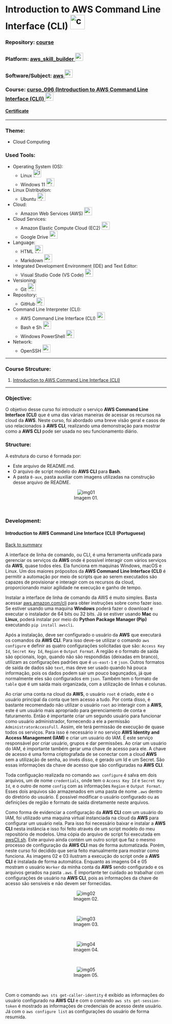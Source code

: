 # Introduction to AWS Command Line Interface (CLI)   <img src="./0-aux/logo_course.png" alt="curso_096" width="auto" height="45">

### Repository: [course](../../../)   
### Platform: <a href="../../">aws_skill_builder   <img src="https://github.com/PedroHeeger/main/blob/main/0-aux/logos/plataforma/aws_skill_builder.png" alt="aws_skill_builder" width="auto" height="25"></a>
### Software/Subject: <a href="../">aws   <img src="https://cdn.jsdelivr.net/gh/devicons/devicon/icons/amazonwebservices/amazonwebservices-original.svg" alt="aws" width="auto" height="25"></a>
### Course: <a href="./">curso_096 (Introduction to AWS Command Line Interface (CLI))   <img src="./0-aux/logo_course.png" alt="curso_096" width="auto" height="25"></a>

#### <a href="https://github.com/PedroHeeger/main/blob/main/cert_ti/04-curso/cloud/aws/(23-11-23)%20Introduction...(CLI)%20PH%20AWSSB.pdf">Certificate</a>

---

### Theme:
- Cloud Computing

### Used Tools:
- Operating System (OS): 
  - Linux   <img src="https://cdn.jsdelivr.net/gh/devicons/devicon/icons/linux/linux-original.svg" alt="linux" width="auto" height="25">
  - Windows 11   <img src="https://github.com/PedroHeeger/main/blob/main/0-aux/logos/software/windows11.png" alt="windows11" width="auto" height="25">
- Linux Distribution: 
  - Ubuntu   <img src="https://cdn.jsdelivr.net/gh/devicons/devicon/icons/ubuntu/ubuntu-plain.svg" alt="ubuntu" width="auto" height="25">
- Cloud:
  - Amazon Web Services (AWS)   <img src="https://cdn.jsdelivr.net/gh/devicons/devicon/icons/amazonwebservices/amazonwebservices-original.svg" alt="aws" width="auto" height="25">
- Cloud Services:
  - Amazon Elastic Compute Cloud (EC2)   <img src="https://github.com/PedroHeeger/main/blob/main/0-aux/logos/cloud/aws_ec2.svg" alt="aws_ec2" width="auto" height="25">
  - Google Drive   <img src="https://github.com/PedroHeeger/main/blob/main/0-aux/logos/software/google_drive.png" alt="google_drive" width="auto" height="25">
- Language:
  - HTML   <img src="https://cdn.jsdelivr.net/gh/devicons/devicon/icons/html5/html5-original.svg" alt="html" width="auto" height="25">
  - Markdown   <img src="https://cdn.jsdelivr.net/gh/devicons/devicon/icons/markdown/markdown-original.svg" alt="markdown" width="auto" height="25">
- Integrated Development Environment (IDE) and Text Editor:
  - Visual Studio Code (VS Code)   <img src="https://cdn.jsdelivr.net/gh/devicons/devicon/icons/vscode/vscode-original.svg" alt="vscode" width="auto" height="25">
- Versioning: 
  - Git   <img src="https://cdn.jsdelivr.net/gh/devicons/devicon/icons/git/git-original.svg" alt="git" width="auto" height="25">
- Repository:
  - GitHub   <img src="https://cdn.jsdelivr.net/gh/devicons/devicon/icons/github/github-original.svg" alt="github" width="auto" height="25">
- Command Line Interpreter (CLI):
  - AWS Command Line Interface (CLI)   <img src="https://github.com/PedroHeeger/main/blob/main/0-aux/logos/cloud/aws_cli.svg" alt="aws_cli" width="auto" height="25">
  - Bash e Sh   <img src="https://cdn.jsdelivr.net/gh/devicons/devicon/icons/bash/bash-original.svg" alt="bash_sh" width="auto" height="25">
  - Windows PowerShell   <img src="https://github.com/PedroHeeger/main/blob/main/0-aux/logos/software/windows_power_shell.png" alt="windows_power_shell" width="auto" height="25">
- Network:
  - OpenSSH   <img src="https://github.com/PedroHeeger/main/blob/main/0-aux/logos/software/openssh.png" alt="openssh" width="auto" height="25">

---

<a name="item0"><h3>Course Strcuture:</h3></a>
1. <a href="#item01">Introduction to AWS Command Line Interface (CLI)</a><br>

---

### Objective:
O objetivo desse curso foi introduzir o serviço **AWS Command Line Interface (CLI)** que é uma das várias maneiras de acessar os recursos na cloud da **AWS**. Neste curso, foi abordado uma breve visão geral e casos de uso relacionados à **AWS CLI**, realizando uma demonstração para mostrar como a **AWS CLI** pode ser usada no seu funcionamento diário.

### Structure:
A estrutura do curso é formada por:
- Este arquivo de README.md.
- O arquivo de script modelo do **AWS CLI** para **Bash**.
- A pasta `0-aux`, pasta auxiliar com imagens utilizadas na construção desse arquivo de README. 

<div align="Center"><figure>
    <img src="./0-aux/img01.png" alt="img01"><br>
    <figcaption>Imagem 01.</figcaption>
</figure></div><br>

### Development:

<a name="item01"><h4>Introduction to AWS Command Line Interface (CLI) (Portuguese)</h4></a>[Back to summary](#item0)

A interface de linha de comando, ou CLI, é uma ferramenta unificada para gerenciar os serviços da **AWS** onde é possível interagir com vários serviços da **AWS**, quase todos eles. Ela funciona em maquinas Windows, macOS e Linux. Um dos maiores própositos da **AWS Command Line Interface (CLI)** é permitir a automação por meio de scripts que ao serem executados são capazes de provisionar e interagir com os recursos da cloud, proporcionando maior agilidade ne execução e ganho de tempo.

Instalar a interface de linha de comando da AWS é muito simples. Basta acessar [aws.amazon.com/cli](https://aws.amazon.com/pt/cli/) para obter instruções sobre como fazer isso. Se estiver usando uma maquina **Windows** poderá fazer o download e executar o instalador de 64 bits ou 32 bits. Já se estiver usando **Mac** ou **Linux**, poderá instalar por meio do **Python Package Manager (Pip)** executando `pip install awscli`.

Após a instalação, deve ser configurado o usuário da **AWS** que executará os comandos da **AWS CLI**. Para isso deve-se utilizar o comando `aws configure` e definir as quatro configurações solicitadas que são: `Access Key Id`, `Secret Key Id`, `Region` e `Output Format`. A região e o formato de saída são opcionais, logo, quando não são respondidas (deixadas em branco), utilizam as configurações padrões que é `us-east-1` e `json`. Outros formatos de saída de dados são `text`, mas deve ser usado quando há pouca informação, pois os dados podem sair um pouco bagunçados, já que normalmente eles são configurados em `json`. Também tem o formato de `table` que é um saída mais organizada, com a utilização de linhas e colunas.

Ao criar uma conta na cloud da **AWS**, o usuário `root` é criado, este é o usuário principal da conta que tem acesso a tudo. Por conta disso, é bastante recomendado não utilizar o usuário `root` ao interagir com a **AWS**, este é um usuário mais apropriado para gerenciamento de conta e faturamento. Então é importante criar um segundo usuário para funcionar como usuário administrador, fornecendo a ele a permissão `AdministratorAccessFull`. Assim, ele terá permissão de execução de quase todos os serviços. Para isso é necessário ir no serviço **AWS Identity and Access Management (IAM)** e criar um usuário do IAM. É este serviço responsável por criar usuário, grupos e dar permissões. Ao criar um usuário do IAM, é importante também gerar uma chave de acesso para ele. A chave de acesso é uma forma criptografada de se conectar com a cloud **AWS** sem a utilização de senha, ao invés disso, é gerado um Id e um Secret. São essas informações da chave de acesso que são configuradas na **AWS CLI**.

Toda configuação realizada no comando `aws configure` é salva em dois arquivos, um de nome `credentials`, onde tem o `Access Key Id` e `Secret Key Id`, e o outro de nome `config` com as informações `Region` e `Output Format`. Esses dois arquivos são armazenados em uma pasta de nome `.aws` dentro do diretório do usuário. É possível modificar o usuário configurado ou as definições de região e formato de saída diretamente neste arquivos.

Como forma de evidenciar a configuração da **AWS CLI** com um usuário do IAM, foi utilizado uma maquina virtual instanciada na cloud da **AWS** para configurar um usuário nela. Para isso foi necessário baixar e instalar a **AWS CLI** nesta instância e isso foi feito através de um script modelo do meu repositório de modelos. Uma cópia do arquivo de script foi executada em [awsCli.sh](awsCli.sh). Este arquivo ainda contém um outro script que faz o mesmo processo de configuração da **AWS CLI** mas de forma automatizada. Porém, neste curso foi decidido que seria feito manualmente para mostrar como funciona. As imagens 02 e 03 ilustram a execução do script onde a **AWS CLI** é instalada de forma automática. Enquanto as imagens 04 e 05 mostram o usuário `Worker` da minha conta da **AWS** sendo configurado e os arquivos gerados na pasta `.aws`. É importante ter cuidado ao trabalhar com configurações de usuário na **AWS CLI**, pois as informações da chave de acesso são sensíveis e não devem ser fornecidas.

<div align="Center"><figure>
    <img src="./0-aux/img02.png" alt="img02"><br>
    <figcaption>Imagem 02.</figcaption>
</figure></div><br>

<div align="Center"><figure>
    <img src="./0-aux/img03.png" alt="img03"><br>
    <figcaption>Imagem 03.</figcaption>
</figure></div><br>

<div align="Center"><figure>
    <img src="./0-aux/img04.png" alt="img04"><br>
    <figcaption>Imagem 04.</figcaption>
</figure></div><br>

<div align="Center"><figure>
    <img src="./0-aux/img05.png" alt="img05"><br>
    <figcaption>Imagem 05.</figcaption>
</figure></div><br>

Com o comando `aws sts get-caller-identity` é exibido as informações do usuário configurado na **AWS CLI** e com o comando `aws sts get-session-token` é mostrado as informações de credenciais de acesso deste usuário. Já com o `aws configure list` as configurações do usuário de forma resumida.
